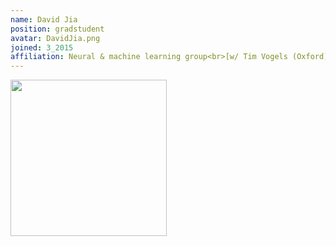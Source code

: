 ```yaml
---
name: David Jia
position: gradstudent
avatar: DavidJia.png
joined: 3_2015
affiliation: Neural & machine learning group<br>[w/ Tim Vogels (Oxford)]
---
```


<img width="250" src="{{site.baseurl}}/images/people/{{page.avatar}}" data-action="zoom">
